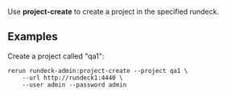 Use **project-create** to create a project in the specified rundeck.

Examples
--------

Create a project called "qa1":

    rerun rundeck-admin:project-create --project qa1 \
        --url http://rundeck1:4440 \
        --user admin --password admin
